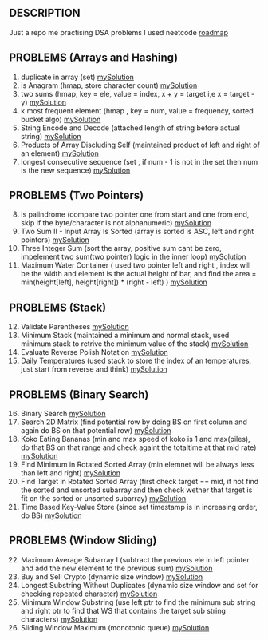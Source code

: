 ## DESCRIPTION
Just a repo me practising DSA problems
I used neetcode [roadmap](https://neetcode.io/roadmap)

## PROBLEMS (Arrays and Hashing)

1. duplicate in array (set) [mySolution](https://github.com/ShuaibKhan786/dsa/blob/main/problems/problem1.go)
2. is Anagram (hmap, store character count) [mySolution](https://github.com/ShuaibKhan786/dsa/blob/main/problems/problem2.go)
3. two sums (hmap, key = ele, value = index, x + y = target i,e x = target - y) [mySolution](https://github.com/ShuaibKhan786/dsa/blob/main/problems/problem3.go)
4. k most frequent element (hmap , key = num, value = frequency, sorted bucket algo) [mySolution](https://github.com/ShuaibKhan786/dsa/blob/main/problems/problem4.go)
5. String Encode and Decode (attached length of string before actual string) [mySolution](https://github.com/ShuaibKhan786/dsa/blob/main/problems/problem5.go)
6. Products of Array Discluding Self (maintained product of left and right of an element) [mySolution](https://github.com/ShuaibKhan786/dsa/blob/main/problems/problem6.go)
7. longest consecutive sequence (set , if num - 1 is not in the set then num is the new sequence) [mySolution](https://github.com/ShuaibKhan786/dsa/blob/main/problems/problem7.go)

## PROBLEMS (Two Pointers)

8. is palindrome (compare two pointer one from start and one from end, skip if the byte/character is not alphanumeric) [mySolution](https://github.com/ShuaibKhan786/dsa/blob/main/problems/problem8.go)
9. Two Sum II - Input Array Is Sorted (array is sorted is ASC, left and right pointers) [mySolution](https://github.com/ShuaibKhan786/dsa/blob/main/problems/problem9.go)
10. Three Integer Sum (sort the array, positive sum cant be zero, impelement two sum(two pointer) logic in the inner loop) [mySolution](https://github.com/ShuaibKhan786/dsa/blob/main/problems/problem10.go)
11. Maximum Water Container ( used two pointer left and right , index will be the width and element is the actual height of bar, and find the area = min(height[left], height[right]) * (right - left) ) [mySolution](https://github.com/ShuaibKhan786/dsa/blob/main/problems/problem11.go)

## PROBLEMS (Stack)
12. Validate Parentheses [mySolution](https://github.com/ShuaibKhan786/dsa/blob/main/problems/problem12.go)
13. Minimum Stack (maintained a minimum and normal stack, used minimum stack to  retrive the minimum value of the stack) [mySolution](https://github.com/ShuaibKhan786/dsa/blob/main/problems/problem13.go)
14. Evaluate Reverse Polish Notation [mySolution](https://github.com/ShuaibKhan786/dsa/blob/main/problems/problem14.go)
15. Daily Temperatures (used stack to store the index of an temperatures, just start from reverse and think) [mySolution](https://github.com/ShuaibKhan786/dsa/blob/main/problems/problem15.go)

## PROBLEMS (Binary Search)
16. Binary Search [mySolution](https://github.com/ShuaibKhan786/dsa/blob/main/problems/problem16.go)
17. Search 2D Matrix (find potential row by doing BS on first column and again do BS on that potential row) [mySolution](https://github.com/ShuaibKhan786/dsa/blob/main/problems/problem17.go)
18. Koko Eating Bananas (min and max speed of koko is 1 and max(piles), do that BS on that range and check againt the totaltime at that mid rate) [mySolution](https://github.com/ShuaibKhan786/dsa/blob/main/problems/problem18.go)
19. Find Minimum in Rotated Sorted Array (min elemnet will be always less than left and right) [mySolution](https://github.com/ShuaibKhan786/dsa/blob/main/problems/problem19.go)
20. Find Target in Rotated Sorted Array (first check target == mid, if not find the sorted and unsorted subarray and then check wether that target is fit on the sorted or unsorted subarray) [mySolution](https://github.com/ShuaibKhan786/dsa/blob/main/problems/problem20.go)
21. Time Based Key-Value Store (since set timestamp is in increasing order, do BS) [mySolution](https://github.com/ShuaibKhan786/dsa/blob/main/problems/problem21.go)

## PROBLEMS (Window Sliding)
22.  Maximum Average Subarray I (subtract the previous ele in left pointer and add the new element to the previous sum) [mySolution](https://github.com/ShuaibKhan786/dsa/blob/main/problems/problem22.go)
23.  Buy and Sell Crypto (dynamic size window) [mySolution](https://github.com/ShuaibKhan786/dsa/blob/main/problems/problem23.go)
24.  Longest Substring Without Duplicates (dynamic size window and set for checking repeated character) [mySolution](https://github.com/ShuaibKhan786/dsa/blob/main/problems/problem24.go)
25.  Minimum Window Substring (use left ptr to find the minimum sub string and right ptr to find that WS that contains the target sub string characters) [mySolution](https://github.com/ShuaibKhan786/dsa/blob/main/problems/problem25.go)
26.  Sliding Window Maximum (monotonic queue) [mySolution](https://github.com/ShuaibKhan786/dsa/blob/main/problems/problem26.go)
